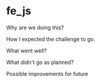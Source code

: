# fe_js


Why are we doing this? 

How I expected the challenge to go. 

What went well? 

What didn't go as planned? 

Possible improvements for future 